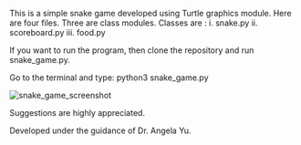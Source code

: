 This is a simple snake game developed using Turtle graphics module. 
Here are four files. Three are class modules.
Classes are :
 i. snake.py
 ii. scoreboard.py
 iii. food.py
 
 
 If you want to run the program, then clone the repository and run snake_game.py.
 
 Go to the terminal and type:
 python3 snake_game.py
 


![snake_game_screenshot](https://user-images.githubusercontent.com/97843847/160645811-e78a4e45-2824-42d9-a7f6-05b841adada6.png)



Suggestions are highly appreciated.

Developed under the guidance of Dr. Angela Yu.

